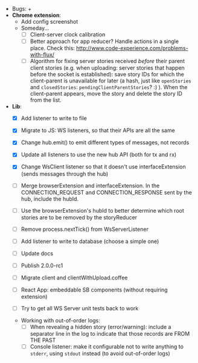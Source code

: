 - Bugs:
    + 
- **Chrome extension**:
    + Add config screenshot
    + Someday...
        * [ ] Client-server clock calibration
        * [ ] Better approach for app reducer? Handle actions in a single place. Check this: http://www.code-experience.com/problems-with-flux/
        * [ ] Algorithm for fixing server stories received *before* their parent client stories (e.g. when uploading: server stories that happen before the socket is established): save story IDs for which the client-parent is unavailable for later (a hash, just like `openStories` and `closedStories`: `pendingClientParentStories`? :) ). When the client-parent appears, move the story and delete the story ID from the list.
- **Lib**:
    + [x] Add listener to write to file
    + [x] Migrate to JS: WS listeners, so that their APIs are all the same
    + [x] Change hub.emit() to emit different types of messages, not records
    + [x] Update all listeners to use the new hub API (both for tx and rx)
    + [x] Change WsClient listener so that it doesn't use interfaceExtension (sends messages through the hub)
    + [ ] Merge browserExtension and interfaceExtension. In the CONNECTION_REQUEST and CONNECTION_RESPONSE sent by the hub, include the hubId.
    + [ ] Use the browserExtension's hubId to better determine which root stories are to be removed by the storyReducer
    + [ ] Remove process.nextTick() from WsServerListener

    + [ ] Add listener to write to database (choose a simple one)
    + [ ] Update docs
    + [ ] Publish 2.0.0-rc1
    + [ ] Migrate client and clientWithUpload.coffee
    + [ ] React App: embeddable SB components (without requiring extension)
    + [ ] Try to get all WS Server unit tests back to work
    + Working with out-of-order logs:
        * [ ] When revealing a hidden story (error/warning): include a separator line in the log to indicate that those records are FROM THE PAST
        * [ ] Console listener: make it configurable not to write anything to `stderr`, using `stdout` instead (to avoid out-of-order logs)
